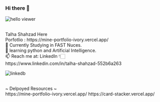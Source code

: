 ### Hi there 👋
![hello viewer](https://github.com/talha-shahzad/talha-shahzad/assets/123324616/bbd1ddc8-f2d6-4680-a29c-c94171b63afe)

<br>
Talha Shahzad Here<br>
Porfotlio : https://mine-portfolio-ivory.vercel.app/
<br>
🔭 Currently Studying in FAST Nuces.<br>
🌱 learning python and Artificial Intelligence.<br>
📫  Reach me at: LinkedIn 👇🏻 <br>
https://www.linkedin.com/in/talha-shahzad-552b6a263
<br>

![linkedb](https://github.com/talha-shahzad/talha-shahzad/assets/123324616/5f02c96c-0889-41a7-bfb4-b2823056fde9)


<br>
~ Delpoyed Resources ~
<br>
https://mine-portfolio-ivory.vercel.app/
https://card-stacker.vercel.app/
<br>

<!--
**talha-shahzad/talha-shahzad** is a ✨ _special_ ✨ repository because its `README.md` (this file) appears on your GitHub profile.

Here are some ideas to get you started:


- 👯 I’m looking to collaborate on ...
- 🤔 I’m looking for help with ...
- 💬 Ask me about ...
- 😄 Pronouns: ...
- ⚡ Fun fact: ...
-->
